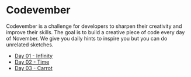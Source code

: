 # Codevember
Codevember is a challenge for developers to sharpen their creativity and improve their skills. The goal is to build a creative piece of code every day of November. We give you daily hints to inspire you but you can do unrelated sketches.

* [Day 01 - Infinity](https://codepen.io/H0tFudge/full/pQzpoq/)
* [Day 02 - Time](https://codepen.io/H0tFudge/full/gQORVm/)
* [Day 03 - Carrot](https://codepen.io/H0tFudge/full/wQBaqZ/)
